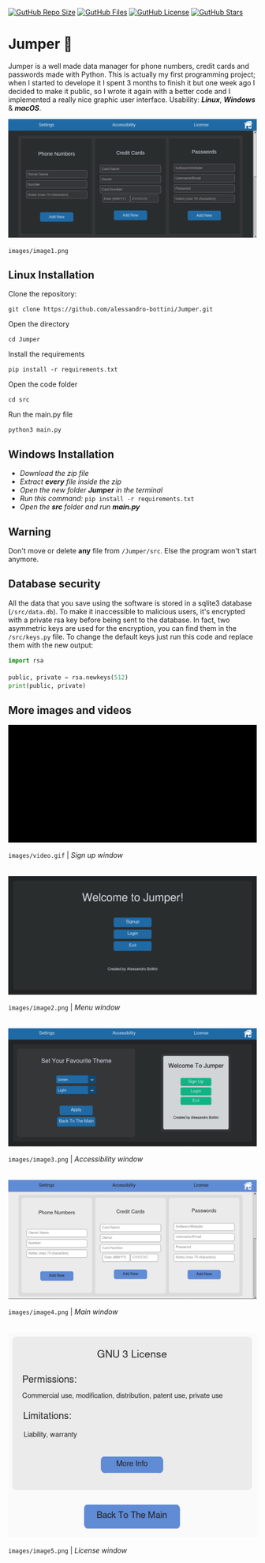 [![GutHub Repo Size](https://img.shields.io/github/languages/code-size/alessandro-bottini/Jumper)](https://github.com/alessandro-bottini/Jumper)
[![GutHub Files](https://img.shields.io/github/directory-file-count/alessandro-bottini/Jumper)](https://github.com/alessandro-bottini/Jumper)
[![GutHub License](https://img.shields.io/github/license/alessandro-bottini/Jumper?color=green)](https://github.com/alessandro-bottini/Jumper)
[![GutHub Stars](https://img.shields.io/github/stars/alessandro-bottini/Jumper?style=social)](https://github.com/alessandro-bottini/Jumper)
# Jumper 🐇
Jumper is a well made data manager for phone numbers, credit cards and passwords made with Python.
This is actually my first programming project; when I started to develope it I spent 3 months to finish it but one week ago I decided to make it public, so I wrote it again with a better code and I implemented a really nice graphic user interface. Usability: ***Linux***, ***Windows*** & ***macOS***.

<img src="images/image1.png" max-width="100%" />

`images/image1.png`


## Linux Installation
Clone the repository:
```
git clone https://github.com/alessandro-bottini/Jumper.git
```
Open the directory
```
cd Jumper
```
Install the requirements
```
pip install -r requirements.txt
```
Open the code folder
```
cd src
```
Run the main.py file
```
python3 main.py
```


## Windows Installation
* *Download the zip file*
* *Extract **every** file inside the zip*
* *Open the new folder **Jumper** in the terminal*
* *Run this command:* ```pip install -r requirements.txt```
* *Open the **src** folder and run **main.py***


## Warning
Don't move or delete **any** file from ```/Jumper/src```. Else the program won't start anymore.


## Database security
All the data that you save using the software is stored in a sqlite3 database (`/src/data.db`).
To make it inaccessible to malicious users, it's encrypted with a private rsa key before being sent to the database. In fact, two asymmetric keys are used for the encryption, you can find them in the `/src/keys.py` file. To change the default keys just run this code and replace them with the new output:

```py
import rsa

public, private = rsa.newkeys(512)
print(public, private)
```


## More images and videos

<img src="images/video.gif" max-width="100%" />

`images/video.gif` | *Sign up window*
<br><br><br>
<img src="images/image2.png" max-width="100%" />

`images/image2.png` | *Menu window*
<br><br><br>
<img src="images/image3.png" max-width="100%" />

`images/image3.png` | *Accessibility window*
<br><br><br>
<img src="images/image4.png" max-width="100%" />

`images/image4.png` | *Main window*
<br><br><br>
<img src="images/image5.png" max-width="100%" />

`images/image5.png` | *License window*
